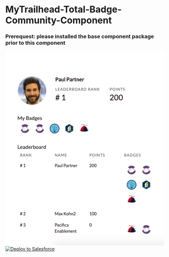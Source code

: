 # MyTrailhead-Total-Badge-Community-Component

### Prerequest: please installed the base component package prior to this component 
<img src="/demo_image.png"/>
<a href="https://githubsfdeploy.herokuapp.com?owner=elly-zhu&repo=MyTrailhead-Total-Badge-Community-Component">
  <img alt="Deploy to Salesforce"
       src="https://raw.githubusercontent.com/afawcett/githubsfdeploy/master/src/main/webapp/resources/img/deploy.png">
</a>
